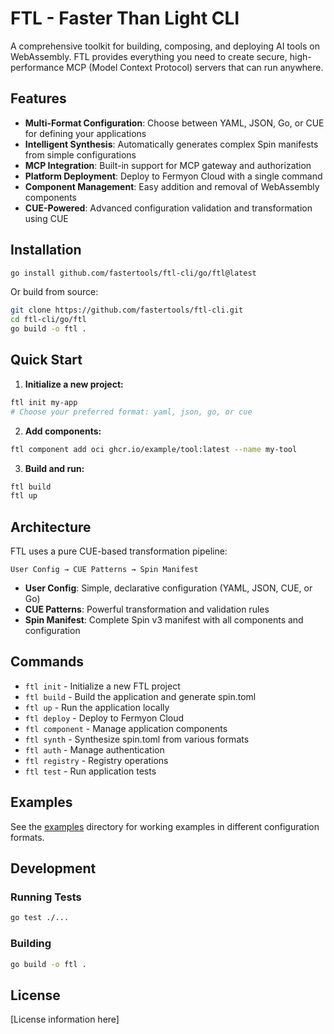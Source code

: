 # FTL - Faster Than Light CLI

A comprehensive toolkit for building, composing, and deploying AI tools on WebAssembly. FTL provides everything you need to create secure, high-performance MCP (Model Context Protocol) servers that can run anywhere.

## Features

- **Multi-Format Configuration**: Choose between YAML, JSON, Go, or CUE for defining your applications
- **Intelligent Synthesis**: Automatically generates complex Spin manifests from simple configurations
- **MCP Integration**: Built-in support for MCP gateway and authorization
- **Platform Deployment**: Deploy to Fermyon Cloud with a single command
- **Component Management**: Easy addition and removal of WebAssembly components
- **CUE-Powered**: Advanced configuration validation and transformation using CUE

## Installation

```bash
go install github.com/fastertools/ftl-cli/go/ftl@latest
```

Or build from source:
```bash
git clone https://github.com/fastertools/ftl-cli.git
cd ftl-cli/go/ftl
go build -o ftl .
```

## Quick Start

1. **Initialize a new project:**
```bash
ftl init my-app
# Choose your preferred format: yaml, json, go, or cue
```

2. **Add components:**
```bash
ftl component add oci ghcr.io/example/tool:latest --name my-tool
```

3. **Build and run:**
```bash
ftl build
ftl up
```

## Architecture

FTL uses a pure CUE-based transformation pipeline:

```
User Config → CUE Patterns → Spin Manifest
```

- **User Config**: Simple, declarative configuration (YAML, JSON, CUE, or Go)
- **CUE Patterns**: Powerful transformation and validation rules
- **Spin Manifest**: Complete Spin v3 manifest with all components and configuration

## Commands

- `ftl init` - Initialize a new FTL project
- `ftl build` - Build the application and generate spin.toml
- `ftl up` - Run the application locally
- `ftl deploy` - Deploy to Fermyon Cloud
- `ftl component` - Manage application components
- `ftl synth` - Synthesize spin.toml from various formats
- `ftl auth` - Manage authentication
- `ftl registry` - Registry operations
- `ftl test` - Run application tests

## Examples

See the [examples](examples/) directory for working examples in different configuration formats.

## Development

### Running Tests
```bash
go test ./...
```

### Building
```bash
go build -o ftl .
```

## License

[License information here]